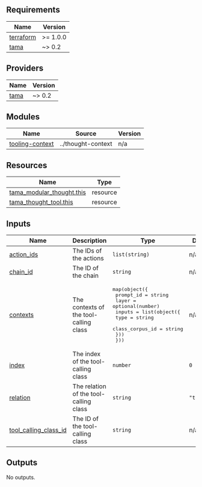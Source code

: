 <!-- BEGIN_TF_DOCS -->
## Requirements

| Name | Version |
|------|---------|
| <a name="requirement_terraform"></a> [terraform](#requirement\_terraform) | >= 1.0.0 |
| <a name="requirement_tama"></a> [tama](#requirement\_tama) | ~> 0.2 |

## Providers

| Name | Version |
|------|---------|
| <a name="provider_tama"></a> [tama](#provider\_tama) | ~> 0.2 |

## Modules

| Name | Source | Version |
|------|--------|---------|
| <a name="module_tooling-context"></a> [tooling-context](#module\_tooling-context) | ../thought-context | n/a |

## Resources

| Name | Type |
|------|------|
| [tama_modular_thought.this](https://registry.terraform.io/providers/upmaru/tama/latest/docs/resources/modular_thought) | resource |
| [tama_thought_tool.this](https://registry.terraform.io/providers/upmaru/tama/latest/docs/resources/thought_tool) | resource |

## Inputs

| Name | Description | Type | Default | Required |
|------|-------------|------|---------|:--------:|
| <a name="input_action_ids"></a> [action\_ids](#input\_action\_ids) | The IDs of the actions | `list(string)` | n/a | yes |
| <a name="input_chain_id"></a> [chain\_id](#input\_chain\_id) | The ID of the chain | `string` | n/a | yes |
| <a name="input_contexts"></a> [contexts](#input\_contexts) | The contexts of the tool-calling class | <pre>map(object({<br>    prompt_id = string<br>    layer     = optional(number)<br>    inputs = list(object({<br>      type            = string<br>      class_corpus_id = string<br>    }))<br>  }))</pre> | n/a | yes |
| <a name="input_index"></a> [index](#input\_index) | The index of the tool-calling class | `number` | `0` | no |
| <a name="input_relation"></a> [relation](#input\_relation) | The relation of the tool-calling class | `string` | `"tooling"` | no |
| <a name="input_tool_calling_class_id"></a> [tool\_calling\_class\_id](#input\_tool\_calling\_class\_id) | The ID of the tool-calling class | `string` | n/a | yes |

## Outputs

No outputs.
<!-- END_TF_DOCS -->